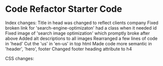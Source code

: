# Code Refactor Starter Code
Index changes:
Title in head was changed to reflect clients company
Fixed broken link for 'search-engine-optimizaton' had a class when it needed id
Fixed image of 'search image optimization' which promptly broke after above
Added alt descriptions to all images
Rearranged a few lines of code in 'head'
Cut the 'us' in 'en-us' in top html
Made code more semantic in 'header', 'hero', footer
Changed footer heading attribute to h4

CSS changes:
